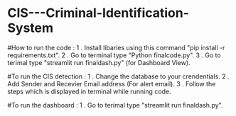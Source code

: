 # CIS---Criminal-Identification-System

#How to run the code :
    1 . Install libaries using this command "pip install -r requirements.txt".
    2 . Go to terminal type "Python finalcode.py".
    3 . Go to terimal type "streamlit run finaldash.py" (for Dashboard View).

#To run the CIS detection : 
    1 . Change the database to your crendentials.
    2 . Add Sender and Recevier Email address (For alert email).
    3 . Follow the steps which is displayed in terminal while running code.

#To run the dashboard :
    1 . Go to terimal type "streamlit run finaldash.py".

